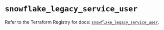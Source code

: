 # `snowflake_legacy_service_user`

Refer to the Terraform Registry for docs: [`snowflake_legacy_service_user`](https://registry.terraform.io/providers/snowflakedb/snowflake/2.3.0/docs/resources/legacy_service_user).
